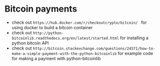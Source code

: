 # Bitcoin payments

- check out ```https://hub.docker.com/r/checkoutcrypto/bitcoin/ ``` for using docker to build a bitcoin container
- check out ```http://python-bitcoinlib.readthedocs.org/en/latest/started.html``` for installing a python bitcoin API
- check out ```http://bitcoin.stackexchange.com/questions/24571/how-to-make-a-simple-payment-with-the-python-bitcoinlib``` for example code for making a payment with python-bitcoinlib
